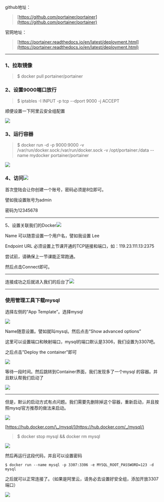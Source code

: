 github地址：

> [https://github.com/portainer/portainer](https://github.com/portainer/portainer)

官网地址：

> [https://portainer.readthedocs.io/en/latest/deployment.html](https://portainer.readthedocs.io/en/latest/deployment.html)

---

### 1、拉取镜像

> $ docker pull portainer/portainer

### 

### 2、设置9000端口放行

> $ iptables -I INPUT -p tcp --dport 9000 -j ACCEPT

顺便设置一下阿里云安全组配置

![](/assets/12312312123import.png)

### 3、运行容器

> $ docker run -d -p 9000:9000 -v /var/run/docker.sock:/var/run/docker.sock -v /opt/portainer:/data --name mydocker portainer/portainer

![](/assets/11616import.png)

### 4、访问![](/assets/114123import.png)

首次登陆会让你创建一个账号，密码必须是8位即可。

譬如我设置账号为admin

密码为12345678

---

5、设置关联我们的Docker![](/assets/1351412312import.png)

Name 可以随意设置一个用户名，譬如我设置 Lee

Endpoint URL 必须设置上节课开通的TCP链接和端口，如：119.23.111.13:2375

尝试前，请确保上一节课能正常跑通。

然后点击Connect即可。

---

连接成功之后就进入我们的后台了![](/assets/23123123123123import.png)

---

### 使用管理工具下载mysql

选择左侧的“App Template”。选择mysql

![](/assets/23123123import.png)

Name随意设置。譬如就叫mysql。然后点击“Show advanced options”

这里可以设置端口和映射端口，mysql的端口默认是3306，我们设置为3307吧。

之后点击"Deploy the container"即可

![](/assets/135134import.png)

等待一段时间。然后跳转到Container界面，我们发现多了一个mysql 的容器。并且默认帮我们启动了

![](/assets/123123123123123151import.png)

---

但是，默认的启动方式有点问题。我们需要先删除掉这个容器，重新启动，并且按照mysql官方推荐的做法来启动。

![](/assets/12312415345import.png)

[https://hub.docker.com/\_/mysql/](https://hub.docker.com/_/mysql/)

> $ docker stop mysql && docker rm mysql

![](/assets/15123123123import.png)

然后再运行这段代码，并且可以设置密码

```
$ docker run --name mysql -p 3307:3306 -e MYSQL_ROOT_PASSWORD=123 -d mysql
```

之后就可以正常连接了。（如果是阿里云，请务必去设置好安全组，添加开放3307端口）

![](/assets/爱上112312312312import.png)

